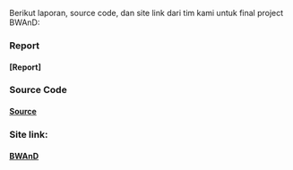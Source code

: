 Berikut laporan, source code, dan site link dari tim kami untuk final project BWAnD:

### Report

#### [Report]

### Source Code

#### [Source](https://github.com/Nia2311/BWAnD-Bakery-Website-Andita-D-vabya-/tree/development/Final-Project/source)

### Site link:

#### [BWAnD](https://andbakery.web.id/) 

